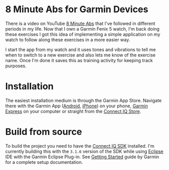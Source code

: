 # 8 Minute Abs for Garmin Devices

There is a video on YouTube [8 Minute Abs](https://www.youtube.com/watch?v=sWjTnBmCHTY) that I've followed in different periods in my life. Now that I own a Garmin Fenix 5 watch, I'm back doing these exercises I got this idea of implementing a simple application on my watch to follow along these exercises in a more easier way.

I start the app from my watch and it uses tones and vibrations to tell me when to switch to a new exercise and also lets me know of the exercise name. Once I'm done it saves this as training activity for keeping track purposes.

# Installation

The easiest installation medium is through the Garmin App Store. Navigate there with the Garmin App ([Android](https://play.google.com/store/apps/details?id=com.garmin.android.apps.connectmobile&hl=en), [iPhone](https://itunes.apple.com/us/app/garmin-connect/id583446403?mt=8)) on your phone, [Garmin Express](https://www.garmin.com/en-US/software/express) on your computer or straight from the [Connect IQ Store](https://apps.garmin.com/en-CA/apps/dd44d9e9-d377-471e-ba3f-c75adc7a958d).

# Build from source

To build the project you need to have the [Connect IQ SDK](https://developer.garmin.com/connect-iq/sdk/) installed. I'm currently building this with the `3.1.6` version of the SDK while using [Eclipse](https://www.eclipse.org/ide/) IDE with the Garmin Eclipse Plug-in. See [Getting Started](https://developer.garmin.com/connect-iq/programmers-guide/getting-started/) guide by Garmin for a complete setup documentation.
